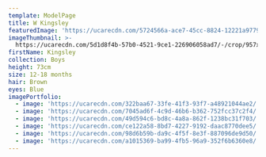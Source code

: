 ```yaml
---
template: ModelPage
title: W Kingsley
featuredImage: 'https://ucarecdn.com/5724566a-ace7-45cc-8824-12221a9779ed/'
imageThumbnail: >-
  https://ucarecdn.com/5d1d8f4b-57b0-4521-9ce1-226906058ad7/-/crop/957x1372/709,101/-/preview/
firstName: Kingsley
collection: Boys
height: 73cm
size: 12-18 months
hair: Brown
eyes: Blue
imagePortfolio:
  - image: 'https://ucarecdn.com/322baa67-33fe-41f3-93f7-a48921044ae2/'
  - image: 'https://ucarecdn.com/7045ad6f-4c9d-46b6-b362-752fcc37c2f4/'
  - image: 'https://ucarecdn.com/49d594c6-bd8c-4a8a-862f-1238bc31f703/'
  - image: 'https://ucarecdn.com/ce122a58-8bd7-4227-9192-daac8770dee5/'
  - image: 'https://ucarecdn.com/98d6b59b-da9c-4f5f-8e3f-887096de9d50/'
  - image: 'https://ucarecdn.com/a1015369-ba99-4fb5-96a9-352f6b6360e8/'
---
```


